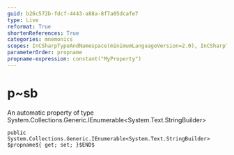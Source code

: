 ```yaml
---
guid: b26c572b-fdcf-4443-a88a-8f7a05dcafe7
type: Live
reformat: True
shortenReferences: True
categories: mnemonics
scopes: InCSharpTypeAndNamespace(minimumLanguageVersion=2.0), InCSharpTypeMember(minimumLanguageVersion=2.0)
parameterOrder: propname
propname-expression: constant("MyProperty")
---
```


# p~sb

An automatic property of type System.Collections.Generic.IEnumerable<System.Text.StringBuilder>

```
public System.Collections.Generic.IEnumerable<System.Text.StringBuilder> $propname${ get; set; }$END$
```
